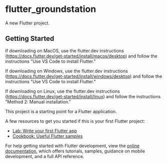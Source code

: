 # flutter_groundstation

A new Flutter project.

## Getting Started

If downloading on MacOS, use the flutter.dev instructions (https://docs.flutter.dev/get-started/install/macos/desktop) and follow the instructions "Use VS Code to install Flutter."

If downloading on Windows, use the flutter.dev instructions (https://docs.flutter.dev/get-started/install/windows/desktop) and follow the instructions "Use VS Code to install Flutter."

If downloading on Linux, use the flutter.dev instructions (https://docs.flutter.dev/get-started/install/linux) and follow the instructions "Method 2: Manual installation."

This project is a starting point for a Flutter application.

A few resources to get you started if this is your first Flutter project:

- [Lab: Write your first Flutter app](https://docs.flutter.dev/get-started/codelab)
- [Cookbook: Useful Flutter samples](https://docs.flutter.dev/cookbook)

For help getting started with Flutter development, view the
[online documentation](https://docs.flutter.dev/), which offers tutorials,
samples, guidance on mobile development, and a full API reference.
